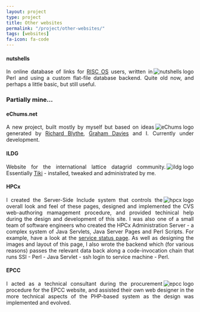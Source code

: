 ```yaml
---
layout: project
type: project
title: Other websites
permalink: "/project/other-websites/"
tags: [websites]
fa-icon: fa-code
---
```


<h4>nutshells</h4>
<p align="justify">
<a href="http://nutshells.anjackson.net/"><img src="/extras/images/logos/n-logo-sml.png" alt="nutshells logo" align="right"></a>
In online database of links for <a href="http://www.riscos.com/">RISC OS</a> users, written in Perl and using a custom flat-file database backend.  Quite old now, and perhaps a little basic, but still useful.
</p>

<h3>Partially mine...</h3>
<h4>eChums.net</h4>
<p align="justify">
<a href="http://web.archive.org/web/20031125212018/http://echums.net/"><img src="/extras/images/logos/echums-logo-sml.png" alt="eChums logo" align="right"></a>
A new project, built mostly by myself but based on ideas generated by <a href="http://www.rab.org.uk">Richard Blythe</a>, <a href="http://www.grahamdavies.org">Graham Davies</a> and I.  Currently under development.
</p>




<h4>ILDG</h4>
<p align="justify">
<a href="http://web.archive.org/web/20031003075231/http://www.lqcd.org/ildg/tiki-index.php"><img src="/extras/images/logos/ildg-logo-sml.png" alt="ildg logo" align="right"></a>
Website for the international lattice datagrid community.
Essentially <a href="http://tikiwiki.sourceforge.net/">Tiki</a> - installed, tweaked and administrated by me.
</p>

<h4>HPCx</h4>
<p align="justify">
<a href="http://web.archive.org/web/20030213042402/http://www.hpcx.ac.uk/"><img src="/extras/images/logos/hpcx-logo-sml.png" alt="hpcx logo" align="right"></a>
I created the Server-Side Include system that controls the overall look and feel of these pages, designed and implemented the CVS web-authoring mamagement procedure, and provided techinical help during the design and development of this site.  I was also one of a small
team of software engineers who created the HPCx Administration Server - a complex system of Java Servlets, Java Server Pages and Perl Scripts.  For example, have a look at the <a href="http://web.archive.org/web/20030205015208/http://www.hpcx.ac.uk/services/status/">service status page</a>. As well as designing the images and layout of this page,  I also wrote the backend which (for various reasons) passes the relevant data back along a code-invocation chain that runs SSI - Perl - Java Servlet - ssh login to service machine - Perl.
</p>

<h4>EPCC</h4>
<p align="justify">
<a href="http://web.archive.org/web/20030213073448/http://epcc.ed.ac.uk/"><img src="/extras/images/logos/epcc-logo-sml.png" alt="epcc logo" align="right"></a>
I acted as a technical consultant during the procurement procedure for the EPCC website, and assisted their own web designer in the more technical aspects of the PHP-based system as the design was implemented and evolved.
</p>
